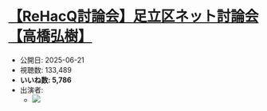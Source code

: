 # [【ReHacQ討論会】足立区ネット討論会【高橋弘樹】](https://www.youtube.com/watch?v=GS1zjhTOge4)
-   公開日: 2025-06-21
-   視聴数: 133,489
-   **いいね数: 5,786**
-   出演者: 
    - [![](https://img.youtube.com/vi/GS1zjhTOge4/hqdefault.jpg)](https://www.youtube.com/watch?v=GS1zjhTOge4)
